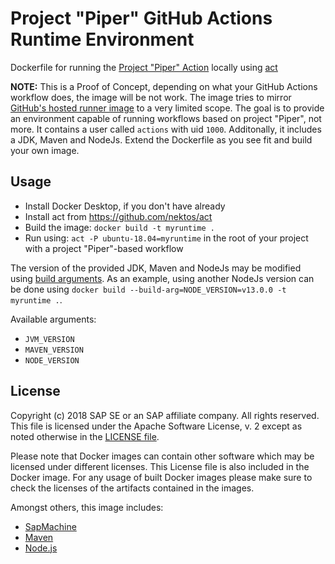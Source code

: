 # Project "Piper" GitHub Actions Runtime Environment

Dockerfile for running the [Project "Piper" Action](https://github.com/SAP/project-piper-action) locally using [act](https://github.com/nektos/act)

**NOTE:** This is a Proof of Concept, depending on what your GitHub Actions workflow does, the image will be not work.
The image tries to mirror [GitHub's hosted runner image](https://github.com/actions/virtual-environments/blob/master/images/linux/Ubuntu1804-README.md) to a very limited scope.
The goal is to provide an environment capable of running workflows based on project "Piper", not more.
It contains a user called `actions` with uid `1000`.
Additonally, it includes a JDK, Maven and NodeJs.
Extend the Dockerfile as you see fit and build your own image.

## Usage

* Install Docker Desktop, if you don't have already
* Install act from https://github.com/nektos/act
* Build the image: `docker build -t myruntime .`
* Run using: `act -P ubuntu-18.04=myruntime` in the root of your project with a project "Piper"-based workflow

The version of the provided JDK, Maven and NodeJs may be modified using [build arguments](https://docs.docker.com/engine/reference/commandline/build/#set-build-time-variables---build-arg).
As an example, using another NodeJs version can be done using `docker build --build-arg=NODE_VERSION=v13.0.0 -t myruntime .`.

Available arguments:

- `JVM_VERSION`
- `MAVEN_VERSION`
- `NODE_VERSION`

## License

Copyright (c) 2018 SAP SE or an SAP affiliate company. All rights reserved.
This file is licensed under the Apache Software License, v. 2 except as noted
otherwise in the [LICENSE file](https://github.com/SAP/devops-docker-cx-server/blob/master/LICENSE).

Please note that Docker images can contain other software which may be licensed under different licenses. This License file is also included in the Docker image. For any usage of built Docker images please make sure to check the licenses of the artifacts contained in the images.

Amongst others, this image includes:

- [SapMachine](https://sap.github.io/SapMachine/)
- [Maven](http://maven.apache.org/)
- [Node.js](https://nodejs.org/en/)
